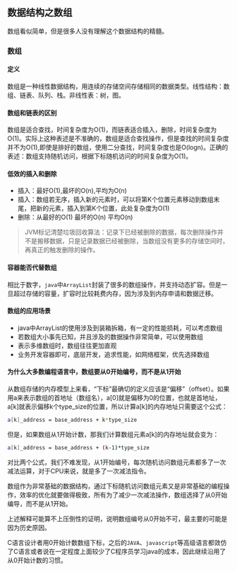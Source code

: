 ## 数据结构之数组
数组看似简单，但是很多人没有理解这个数据结构的精髓。

### 数组

#### 定义
数组是一种线性数据结构，用连续的存储空间存储相同的数据类型。线性结构：数组、链表、队列、栈。非线性表：树，图。

#### 数组和链表的区别
数组是适合查找，时间复杂度为O(1)，而链表适合插入，删除，时间复杂度为O(1)。实际上这种表述是不准确的，数组是适合查找操作，但是查找的时间复杂度并不为O(1),即使是排好的数组，使用二分查找，时间复杂度也是O(logn)。正确的表述：数组支持随机访问，根据下标随机访问的时间复杂度为O(1)。

#### 低效的插入和删除

- 插入：最好O(1),最坏的O(n),平均为O(n)
- 插入：数组若无序，插入新的元素时，可以将第K个位置元素移动到数组末尾，把新的元素，插入到第K个位置，此处复杂度为O(1)
- 删除：从最好的O(1) 最坏的O(n) 平均O(n)

> JVM标记清楚垃圾回收算法：记录下已经被删除的数据，每次删除操作并不是搬移数据，只是记录数据已经被删除，当数组没有更多的存储空间时，再真正的触发删除的操作。

#### 容器能否代替数组

相比于数字，```java```中```ArrayList```封装了很多的数组操作，并支持动态扩容。但是一旦超过存储的容量，扩容时比较耗费内存，因为涉及到内存申请和数据迁移。

#### 数组的应用场景
- java中ArrayList的使用涉及到装箱拆箱，有一定的性能损耗，可以考虑数组
- 若数组大小事先已知，并且涉及的数据操作非常简单，可以使用数组
- 表示多维数组时，数组往往更加直观
- 业务开发容器即可，底层开发，追求性能，如网络框架，优先选择数组


#### 为什么大多数编程语言中，数组要从0开始编号，而不是从1开始
从数组存储的内存模型上来看，“下标”最确切的定义应该是“偏移”（offset）。如果用a来表示数组的首地址（数组名），a[0]就是偏移为0的位置，也就是首地址，
a[k]就表示偏移k个type_size的位置，所以计算a[k]的内存地址只需要这个公式：

```bash
a[k]_address = base_address + k*type_size
```
但是，如果数组从1开始计数，那我们计算数组元素a[k]的内存地址就会变为：

```bash
a[k]_address = base_address + (k-1)*type_size
```
对比两个公式，我们不难发现，从1开始编号，每次随机访问数组元素都多了一次减法运算，对于CPU来说，就是多了一次减法指令。

数组作为非常基础的数据结构，通过下标随机访问数组元素又是非常基础的编程操作，效率的优化就要做得极致，所有为了减少一次减法操作，数组选择了从0开始编导，而不是从1开始。

上述解释可能算不上压倒性的证明，说明数组编号从0开始不可，最主要的可能是因为历史原因。

C语言设计者用0开始计数数组下标，之后的```JAVA```、```javascript```等高级语言都效仿了C语言或者说在一定程度上面较少了C程序员学习java的成本，因此继续沿用了从0开始计数的习惯。




